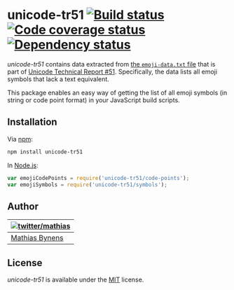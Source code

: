 # unicode-tr51 [![Build status](https://travis-ci.org/mathiasbynens/unicode-tr51.svg?branch=master)](https://travis-ci.org/mathiasbynens/unicode-tr51) [![Code coverage status](http://img.shields.io/coveralls/mathiasbynens/unicode-tr51/master.svg)](https://coveralls.io/r/mathiasbynens/unicode-tr51) [![Dependency status](https://gemnasium.com/mathiasbynens/unicode-tr51.svg)](https://gemnasium.com/mathiasbynens/unicode-tr51)

_unicode-tr51_ contains data extracted from [the `emoji-data.txt` file](http://www.unicode.org/Public/emoji/1.0/emoji-data.txt) that is part of [Unicode Technical Report #51](http://www.unicode.org/reports/tr51/). Specifically, the data lists all emoji symbols that lack a text equivalent.

This package enables an easy way of getting the list of all emoji symbols (in string or code point format) in your JavaScript build scripts.

## Installation

Via [npm](https://www.npmjs.org/):

```bash
npm install unicode-tr51
```

In [Node.js](https://nodejs.org/):

```js
var emojiCodePoints = require('unicode-tr51/code-points');
var emojiSymbols = require('unicode-tr51/symbols');
```

## Author

| [![twitter/mathias](https://gravatar.com/avatar/24e08a9ea84deb17ae121074d0f17125?s=70)](https://twitter.com/mathias "Follow @mathias on Twitter") |
|---|
| [Mathias Bynens](https://mathiasbynens.be/) |

## License

_unicode-tr51_ is available under the [MIT](https://mths.be/mit) license.

